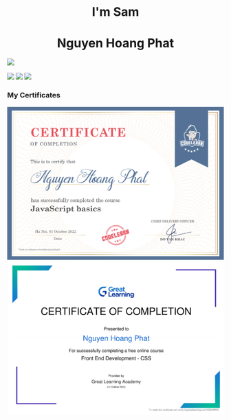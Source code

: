 <h1 align="center">I'm Sam</h1>
<h1 align="center">Nguyen Hoang Phat</h1>

<img src="https://img.shields.io/github/watchers/SamNguyen1204/SamNguyen?style=social">

<p align="center>
<img src="https://img.icons8.com/color/96/000000/html-5--v1.png"/>
<img src="https://img.icons8.com/color/96/000000/css3.png"/>
<img src="https://img.icons8.com/color/96/000000/javascript--v1.png"/>
<img src="https://img.icons8.com/office/96/000000/react.png"/>
</p>



<h3>My Certificates</h3>

<img src="./Images/CodeLearn_certification.png" width="600px">
<img src="./Images/Nguyen Hoang Phat.pdf"  width="600px">

